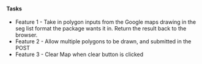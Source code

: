 #### Tasks
* Feature 1 - Take in polygon inputs from the Google maps drawing in the seg list format the package wants it in. Return the result back to the browser.
* Feature 2 - Allow multiple polygons to be drawn, and submitted in the POST
* Feature 3 - Clear Map when clear button is clicked
